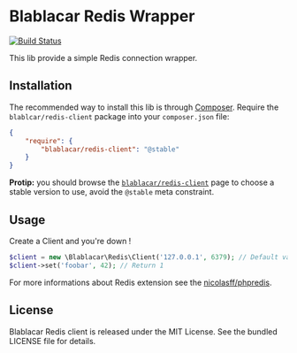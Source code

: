 # Blablacar Redis Wrapper

[![Build Status](https://travis-ci.org/blablacar/redis-client.png)](https://travis-ci.org/blablacar/redis-client)

This lib provide a simple Redis connection wrapper.

## Installation

The recommended way to install this lib is through
[Composer](http://getcomposer.org/). Require the `blablcar/redis-client` package
into your `composer.json` file:

```json
{
    "require": {
        "blablacar/redis-client": "@stable"
    }
}
```

**Protip:** you should browse the
[`blablacar/redis-client`](https://packagist.org/packages/blablacar/redis-client)
page to choose a stable version to use, avoid the `@stable` meta constraint.

## Usage

Create a Client and you're down !

```php
$client = new \Blablacar\Redis\Client('127.0.0.1', 6379); // Default values
$client->set('foobar', 42); // Return 1
```

For more informations about Redis extension see the
[nicolasff/phpredis](https://github.com/nicolasff/phpredis).

## License

Blablacar Redis client is released under the MIT License. See the bundled
LICENSE file for details.
